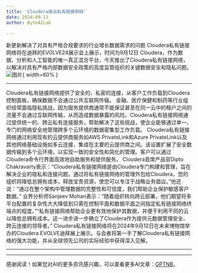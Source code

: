 ```yaml
---
title: 'Cloudera推出私有链接网络'
date: 2024-09-13
author: ByteAILab

---
```


新更新解决了对具有严格合规要求的行业增长数据需求的问题
Cloudera私有链接网络将在迪拜的EVOLVE24展示会上展示，时间为9月12日
Cloudera，作为数据、分析和人工智能的唯一真正混合平台，今天推出了Cloudera私有链接网络，以解决对具有严格内部数据安全政策的高度监管组织的关键数据安全和隐私问题。![图片](https://ai-techpark.com/wp-content/uploads/2024/09/Cloudera-960x540.jpg){ width=60% }

---
Cloudera私有链接网络提供了安全的、私密的连接，从客户工作负载到Cloudera控制面板，确保数据不会通过公共互联网传输。
金融、医疗保健和制药等行业组织经常面临隐私挑战，因为服务提供商通常不能保证甚至在同一云中的租户之间的流量不会通过互联网传输，从而造成数据暴露的风险。Cloudera私有链接网络通过提供统一的、跨云私有连接服务，帮助解决了这些挑战，使企业能够通过单一、专门的网络安全地管理跨多个云环境的数据密集型工作负载。
Cloudera私有链接网络通过利用现有的云提供商服务如AWS PrivateLink和Azure PrivateLink以及其他网络基础设施如多云连接，集成在主要的云提供商之间。该设置扩展了安全数据传输到多个云环境，以实现一致的安全性和简化的管理。客户可以通过Cloudera命令行界面高效地自助服务和提供服务。
Cloudera首席产品官Dipto Chakravarty表示：“Cloudera私有链接网络是由Cloudera专门构建和管理，旨在解决企业的隐私和连接问题。通过将私有链接网络的管理外包给Cloudera，您的组织将降低总拥有成本，释放宝贵资源，使您可以专注于战略业务倡议。”他还说：“通过在整个架构中管理数据的完整性和可信度，我们帮助企业保护敏感客户数据。”
业界分析师Sanjeev Mohan表示：“随着组织转向跨云部署，他们期望将多平台配置的复杂性大大降低到只需在控制平面和数据平面之间指定私有链接网络终端点的程度。”“私有链接网络帮助企业更有效地保护其数据，并便于利用不同的云以降低总拥有成本。这一进步进一步确立了Cloudera作为提供元数据管理安全、跨云连接的领导者。”
Cloudera私有链接网络将在2024年9月12日在未来博物馆举办的Cloudera EVOLVE迪拜展上展示。与会者将第一手了解Cloudera私有链接网络的强大功能，并从全球领先公司的实际经验中获得深入见解。 

---
---
感谢阅读！如果您对AI的更多资讯感兴趣，可以查看更多AI文章：[GPTNB](https://gptnb.com)。